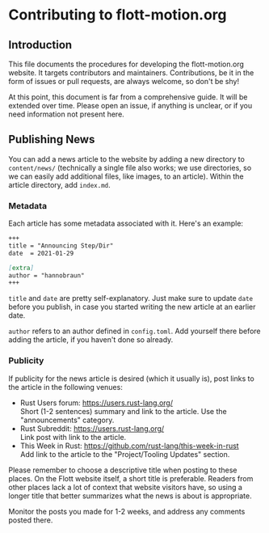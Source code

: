 # Contributing to flott-motion.org

## Introduction

This file documents the procedures for developing the flott-motion.org website. It targets contributors and maintainers. Contributions, be it in the form of issues or pull requests, are always welcome, so don't be shy!

At this point, this document is far from a comprehensive guide. It will be extended over time. Please open an issue, if anything is unclear, or if you need information not present here.


## Publishing News

You can add a news article to the website by adding a new directory to `content/news/` (technically a single file also works; we use directories, so we can easily add additional files, like images, to an article). Within the article directory, add `index.md`.

### Metadata

Each article has some metadata associated with it. Here's an example:

``` markdown
+++
title = "Announcing Step/Dir"
date  = 2021-01-29

[extra]
author = "hannobraun"
+++
```

`title` and `date` are pretty self-explanatory. Just make sure to update `date` before you publish, in case you started writing the new article at an earlier date.

`author` refers to an author defined in `config.toml`. Add yourself there before adding the article, if you haven't done so already.

### Publicity

If publicity for the news article is desired (which it usually is), post links to the article in the following venues:

- Rust Users forum: https://users.rust-lang.org/  
  Short (1-2 sentences) summary and link to the article. Use the "announcements" category.
- Rust Subreddit: https://users.rust-lang.org/  
  Link post with link to the article.
- This Week in Rust: https://github.com/rust-lang/this-week-in-rust  
  Add link to the article to the "Project/Tooling Updates" section.

Please remember to choose a descriptive title when posting to these places. On the Flott website itself, a short title is preferable. Readers from other places lack a lot of context that website visitors have, so using a longer title that better summarizes what the news is about is appropriate.

Monitor the posts you made for 1-2 weeks, and address any comments posted there.
